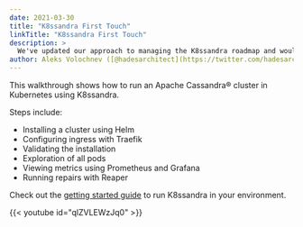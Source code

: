 ```yaml
---
date: 2021-03-30
title: "K8ssandra First Touch"
linkTitle: "K8ssandra First Touch"
description: >
  We've updated our approach to managing the K8ssandra roadmap and would love to get your input.
author: Aleks Volochnev ([@hadesarchitect](https://twitter.com/hadesarchitect))
---
```


This walkthrough shows how to run an Apache Cassandra® cluster in Kubernetes using K8ssandra. 

Steps include:

* Installing a cluster using Helm
* Configuring ingress with Traefik
* Validating the installation
* Exploration of all pods
* Viewing metrics using Prometheus and Grafana
* Running repairs with Reaper

Check out the [getting started guide](/docs/getting-started/) to run K8ssandra in your environment.

{{< youtube id="qlZVLEWzJq0" >}}
